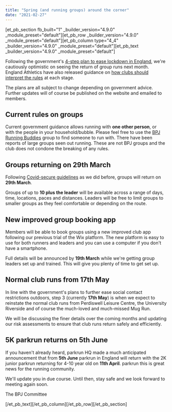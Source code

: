 ```yaml
---
title: "Spring (and running groups) around the corner"
date: "2021-02-27"
---
```


\[et\_pb\_section fb\_built="1" \_builder\_version="4.9.0" \_module\_preset="default"\]\[et\_pb\_row \_builder\_version="4.9.0" \_module\_preset="default"\]\[et\_pb\_column type="4\_4" \_builder\_version="4.9.0" \_module\_preset="default"\]\[et\_pb\_text \_builder\_version="4.9.0" \_module\_preset="default"\]

Following the government's [4-step plan to ease lockdown in England](https://www.gov.uk/government/publications/covid-19-response-spring-2021), we're cautiously optimistic on seeing the return of group runs next month. England Athletics have also released guidance on [how clubs should interpret the rules](https://www.englandathletics.org/athletics-and-running/news/guidance-update-2021/) at each stage.

The plans are all subject to change depending on government advice. Further updates will of course be published on the website and emailed to members.

## Current rules on groups

Current government guidance allows running with **one other person**, or with the people in your household/bubble. Please feel free to use the [BPJ Running Buddies](https://www.facebook.com/groups/bpjrunningbuddies/) group to find someone to run with. There have been reports of large groups seen out running. These are not BPJ groups and the club does not condone the breaking of any rules.

## Groups returning on 29th March

Following [Covid-secure guidelines](https://bpj.org.uk/health-and-safety-policy-and-risk-assessment/) as we did before, groups will return on **29th March**.

Groups of up to **10 plus the leader** will be available across a range of days, time, locations, paces and distances. Leaders will be free to limit groups to smaller groups as they feel comfortable or depending on the route.

## New improved group booking app

Members will be able to book groups using a new improved club app following our previous trial of the Wix platform. The new platform is easy to use for both runners and leaders and you can use a computer if you don't have a smartphone.

Full details will be announced by **19th March** while we're getting group leaders set up and trained. This will give you plenty of time to get set up.

## Normal club runs from 17th May

In line with the government's plans to further ease social contact restrictions outdoors, step 3 (currently **17th May**) is when we expect to reinstate the normal club runs from Perdiswell Leisure Centre, the University Riverside and of course the much-loved and much-missed Mug Run.

We will be discussing the finer details over the coming months and updating our risk assessments to ensure that club runs return safely and efficiently.

## 5K parkrun returns on 5th June

If you haven't already heard, parkrun HQ made a much anticipated announcement that from **5th June** parkrun in England will return with the 2K junior parkrun returning for 4-10 year old on **11th April**. parkrun this is great news for the running community.

We'll update you in due course. Until then, stay safe and we look forward to meeting again soon.

The BPJ Committee

\[/et\_pb\_text\]\[/et\_pb\_column\]\[/et\_pb\_row\]\[/et\_pb\_section\]
